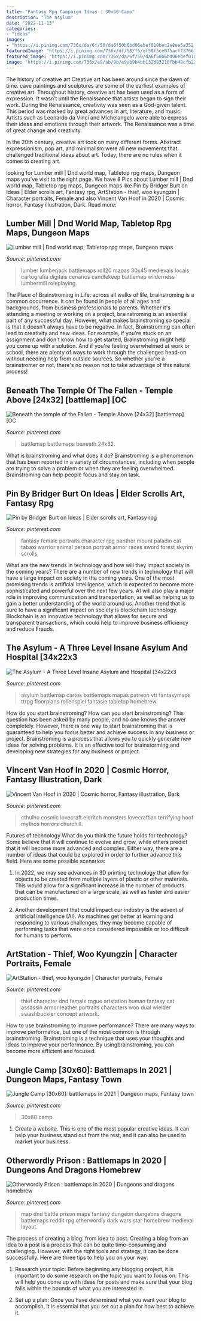 ```yaml
---
title: "Fantasy Rpg Campaign Ideas : 30x60 Camp"
description: "The asylum"
date: "2022-11-13"
categories:
- "ideas"
images:
- "https://i.pinimg.com/736x/da/6f/50/da6f50b6bd06ebef010bec2e8ee5a352.jpg"
featuredImage: "https://i.pinimg.com/736x/df/58/f5/df58f5ce075acf73766790e801f3d521.jpg"
featured_image: "https://i.pinimg.com/736x/da/6f/50/da6f50b6bd06ebef010bec2e8ee5a352.jpg"
image: "https://i.pinimg.com/736x/e9/ab/9b/e9ab9b4bb132d83210fbb48cfb222f62.jpg"
---
```



The history of creative art
Creative art has been around since the dawn of time. cave paintings and sculptures are some of the earliest examples of creative art. Throughout history, creative art has been used as a form of expression. It wasn’t until the Renaissance that artists began to sign their work.
During the Renaissance, creativity was seen as a God-given talent. This period was marked by great advances in art, literature, and music. Artists such as Leonardo da Vinci and Michelangelo were able to express their ideas and emotions through their artwork. The Renaissance was a time of great change and creativity.

In the 20th century, creative art took on many different forms. Abstract expressionism, pop art, and minimalism were all new movements that challenged traditional ideas about art. Today, there are no rules when it comes to creating art.

	

		
looking for Lumber mill | Dnd world map, Tabletop rpg maps, Dungeon maps you've visit to the right page. We have 8 Pics about Lumber mill | Dnd world map, Tabletop rpg maps, Dungeon maps like Pin by Bridger Burt on Ideas | Elder scrolls art, Fantasy rpg, ArtStation - thief, woo kyungzin | Character portraits, Female and also Vincent Van Hoof in 2020 | Cosmic horror, Fantasy illustration, Dark. Read more:
		
    
## Lumber Mill | Dnd World Map, Tabletop Rpg Maps, Dungeon Maps

<img loading=lazy src="https://i.pinimg.com/736x/31/73/fd/3173fd9ac7fff7aea65e3b38bf621035.jpg" onerror="this.onerror=null;this.src='https://tse4.mm.bing.net/th?id=OIP.SnNzMiTxH-VnvrFDxqToEAHaLH&amp;pid=15.1';" alt="Lumber mill | Dnd world map, Tabletop rpg maps, Dungeon maps">

_Source: pinterest.com_

>lumber lumberjack battlemaps roll20 mapas 30x45 medievais locais cartografia digitais cenários candlekeep battlemap wilderness lumbermill roleplaying. 

	

The Place of Brainstroming in Life:
across all walks of life, brainstroming is a common occurrence. It can be found in people of all ages and backgrounds, from business professionals to parents. Whether it's attending a meeting or working on a project, brainstroming is an essential part of any successful day. However, what makes brainstroming so special is that it doesn't always have to be negative. In fact, Brainstroming can often lead to creativity and new ideas. For example, if you're stuck on an assignment and don't know how to get started, Brainstroming might help you come up with a solution. And if you're feeling overwhelmed at work or school, there are plenty of ways to work through the challenges head-on without needing help from outside sources. So whether you're a brainstromer or not, there's no reason not to take advantage of this natural process!

    
## Beneath The Temple Of The Fallen - Temple Above [24x32] [battlemap] [OC

<img loading=lazy src="https://i.pinimg.com/736x/e1/3f/93/e13f93e49446bae5bbc579722f7c9e22.jpg" onerror="this.onerror=null;this.src='https://tse3.mm.bing.net/th?id=OIP.pCxF9neP_RC3W3uXejnEDQHaJ3&amp;pid=15.1';" alt="Beneath the temple of the Fallen - Temple Above [24x32] [battlemap] [OC">

_Source: pinterest.com_

>battlemap battlemaps beneath 24x32. 

	

What is brainstroming and what does it do?
Brainstroming is a phenomenon that has been reported in a variety of circumstances, including when people are trying to solve a problem or when they are feeling overwhelmed. Brainstroming can help people focus and stay on task.

    
## Pin By Bridger Burt On Ideas | Elder Scrolls Art, Fantasy Rpg

<img loading=lazy src="https://i.pinimg.com/736x/27/99/1a/27991a3a0a1f19275ac827890fdbf5cb.jpg" onerror="this.onerror=null;this.src='https://tse1.mm.bing.net/th?id=OIP.IaZpXqsuoJOcsOsM__ocVAHaKE&amp;pid=15.1';" alt="Pin by Bridger Burt on Ideas | Elder scrolls art, Fantasy rpg">

_Source: pinterest.com_

>fantasy female portraits character rpg panther mount paladin cat tabaxi warrior animal person portrait armor races sword forest skyrim scrolls. 

	

What are the new trends in technology and how will they impact society in the coming years?
There are a number of new trends in technology that will have a large impact on society in the coming years. One of the most promising trends is artificial intelligence, which is expected to become more sophisticated and powerful over the next few years. AI will also play a major role in improving communication and transportation, as well as helping us to gain a better understanding of the world around us. Another trend that is sure to have a significant impact on society is blockchain technology. Blockchain is an innovative technology that allows for secure and transparent transactions, which could help to improve business efficiency and reduce Frauds.

    
## The Asylum - A Three Level Insane Asylum And Hospital [34x22x3

<img loading=lazy src="https://i.pinimg.com/736x/da/6f/50/da6f50b6bd06ebef010bec2e8ee5a352.jpg" onerror="this.onerror=null;this.src='https://tse1.mm.bing.net/th?id=OIP.SIRHtigUKuBrfVrantF9cAHaOX&amp;pid=15.1';" alt="The Asylum - A Three Level Insane Asylum and Hospital [34x22x3">

_Source: pinterest.com_

>asylum battlemap cartos battlemaps mapas patreon vtt fantasymaps ttrpg floorplans rollenspiel fantasie tabletop homebrew. 

	

How do you start brainstroming?
How can you start brainstroming? This question has been asked by many people, and no one knows the answer completely. However, there is one way to start brainstroming that is guaranteed to help you focus better and achieve success in any business or project. Brainstroming is a process that allows you to quickly generate new ideas for solving problems. It is an effective tool for brainstorming and developing new strategies for any business or project.

    
## Vincent Van Hoof In 2020 | Cosmic Horror, Fantasy Illustration, Dark

<img loading=lazy src="https://i.pinimg.com/736x/e9/ab/9b/e9ab9b4bb132d83210fbb48cfb222f62.jpg" onerror="this.onerror=null;this.src='https://tse3.mm.bing.net/th?id=OIP.528wmY6x_t1vPqiftLh2mwHaLG&amp;pid=15.1';" alt="Vincent Van Hoof in 2020 | Cosmic horror, Fantasy illustration, Dark">

_Source: pinterest.com_

>cthulhu cosmic lovecraft eldritch monsters lovecraftian terrifying hoof mythos horrors churchill. 

	

Futures of technology
What do you think the future holds for technology? Some believe that it will continue to evolve and grow, while others predict that it will become more advanced and complex. Either way, there are a number of ideas that could be explored in order to further advance this field. Here are some possible scenarios:
1) In 2022, we may see advances in 3D printing technology that allow for objects to be created from multiple layers of plastic or other materials. This would allow for a significant increase in the number of products that can be manufactured on a large scale, as well as faster and easier production times.

2) Another development that could impact our industry is the advent of artificial intelligence (AI). As machines get better at learning and responding to various challenges, they may become capable of performing tasks that were once considered impossible or too difficult for humans to perform.

    
## ArtStation - Thief, Woo Kyungzin | Character Portraits, Female

<img loading=lazy src="https://i.pinimg.com/736x/73/10/c3/7310c380cd35d7c9eaddb67d63d87727.jpg" onerror="this.onerror=null;this.src='https://tse1.mm.bing.net/th?id=OIP.oP-bXCAUaMxJgV2ZIGLN7wHaND&amp;pid=15.1';" alt="ArtStation - thief, woo kyungzin | Character portraits, Female">

_Source: pinterest.com_

>thief character dnd female rogue artstation human fantasy cat assassin armor leather portraits characters woo dual wielder swashbuckler concept artwork. 

	

How to use brainstroming to improve performance?
There are many ways to improve performance, but one of the most common is through brainstroming. Brainstroming is a technique that uses your thoughts and ideas to improve your performance. By usingbrainstroming, you can become more efficient and focused.

    
## Jungle Camp [30x60]: Battlemaps In 2021 | Dungeon Maps, Fantasy Town

<img loading=lazy src="https://i.pinimg.com/736x/df/58/f5/df58f5ce075acf73766790e801f3d521.jpg" onerror="this.onerror=null;this.src='https://tse3.mm.bing.net/th?id=OIP.Pcv8wPy9gugmfc8-tR6eRAHaJ3&amp;pid=15.1';" alt="Jungle Camp [30x60]: battlemaps in 2021 | Dungeon maps, Fantasy town">

_Source: pinterest.com_

>30x60 camp. 

	

1. Create a website. This is one of the most popular creative ideas. It can help your business stand out from the rest, and it can also be used to market your business.

    
## Otherwordly Prison : Battlemaps In 2020 | Dungeons And Dragons Homebrew

<img loading=lazy src="https://i.pinimg.com/736x/88/b7/f6/88b7f637c8aafdcca6456bf3243b7387.jpg" onerror="this.onerror=null;this.src='https://tse1.mm.bing.net/th?id=OIP.mJBMn2ez-g51CpHSfrw-UQHaK5&amp;pid=15.1';" alt="Otherwordly Prison : battlemaps in 2020 | Dungeons and dragons homebrew">

_Source: pinterest.com_

>map dnd battle prison maps fantasy dungeon dungeons dragons battlemaps reddit rpg otherwordly dark wars star homebrew medieval layout. 

	

The process of creating a blog: from idea to post.
Creating a blog from an idea to a post is a process that can be quite time-consuming and challenging. However, with the right tools and strategy, it can be done successfully. Here are three tips to help you on your way: 
1. Research your topic: Before beginning any blogging project, it is important to do some research on the topic you want to focus on. This will help you come up with ideas for posts and make sure that your blog falls within the bounds of what you are interested in. 

2. Set up a plan: Once you have determined what you want your blog to accomplish, it is essential that you set out a plan for how best to achieve it.

